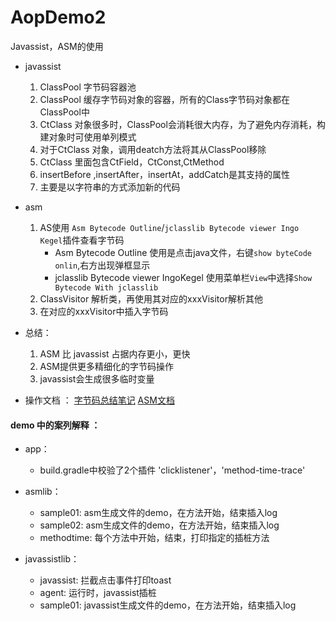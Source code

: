 # AopDemo2
Javassist，ASM的使用

- javassist
    
    1.  ClassPool 字节码容器池
    2.  ClassPool 缓存字节码对象的容器，所有的Class字节码对象都在ClassPool中
    3.  CtClass
      对象很多时，ClassPool会消耗很大内存，为了避免内存消耗，构建对象时可使用单列模式
    4.  对于CtClass 对象，调用deatch方法将其从ClassPool移除
    5.  CtClass 里面包含CtField，CtConst,CtMethod
    6.  insertBefore ,insertAfter，insertAt，addCatch是其支持的属性
    7.  主要是以字符串的方式添加新的代码
    
- asm

  1.  AS使用 `Asm Bytecode Outline`/`jclasslib Bytecode viewer Ingo
      Kegel`插件查看字节码
      - Asm Bytecode Outline 使用是点击java文件，右键`show byteCode
        onlin`,右方出现弹框显示
      - jclasslib Bytecode viewer IngoKegel 使用菜单栏`View`中选择`Show
        Bytecode With jclasslib`
  2.  ClassVisitor 解析类，再使用其对应的xxxVisitor解析其他
  3.  在对应的xxxVisitor中插入字节码

- 总结：
    1.  ASM 比 javassist 占据内存更小，更快
    2.  ASM提供更多精细化的字节码操作
    3.  javassist会生成很多临时变量

- 操作文档 ：
  [字节码总结笔记](https://github.com/yanchunlan/SourceCodeSummary/blob/master/%E6%80%A7%E8%83%BD%E4%BC%98%E5%8C%96/%E6%9E%81%E8%87%B4%E6%80%A7%E8%83%BD%E4%BC%98%E5%8C%96%E6%80%BB%E7%BB%93/%E5%AD%97%E8%8A%82%E7%A0%81%E6%93%8D%E4%BD%9C.txt)
  [ASM文档](https://asm.ow2.io/asm4-guide.pdf)
  
#### demo 中的案列解释 ：
- app： 
  -    build.gradle中校验了2个插件 'clicklistener'，'method-time-trace'

- asmlib： 

  -    sample01: asm生成文件的demo，在方法开始，结束插入log
  -    sample02: asm生成文件的demo，在方法开始，结束插入log
  -    methodtime: 每个方法中开始，结束，打印指定的插桩方法
    
- javassistlib： 

  -   javassist: 拦截点击事件打印toast
  -   agent: 运行时，javassist插桩
  -   sample01: javassist生成文件的demo，在方法开始，结束插入log
    
    
    
 
    
